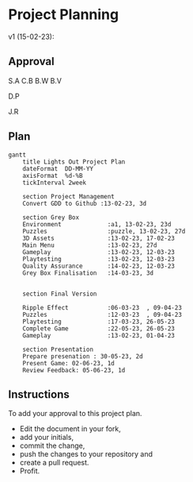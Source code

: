 # Project Planning
v1 (15-02-23):

## Approval 
S.A
C.B
B.W
B.V

D.P


J.R


## Plan
```mermaid
gantt
    title Lights Out Project Plan
    dateFormat  DD-MM-YY
    axisFormat  %d-%B
    tickInterval 2week

    section Project Management
    Convert GDD to Github :13-02-23, 3d

    section Grey Box
    Environment             :a1, 13-02-23, 23d
    Puzzles                 :puzzle, 13-02-23, 27d
    3D Assets               :13-02-23, 17-02-23
    Main Menu               :13-02-23, 27d
    Gameplay                :13-02-23, 12-03-23
    Playtesting             :13-02-23, 12-03-23
    Quality Assurance       :14-02-23, 12-03-23
    Grey Box Finalisation   :14-03-23, 3d
    

    section Final Version

    Ripple Effect           :06-03-23  , 09-04-23
    Puzzles                 :12-03-23  , 09-04-23
    Playtesting             :17-03-23, 26-05-23
    Complete Game           :22-05-23, 26-05-23
    Gameplay                :13-02-23, 01-04-23

    section Presentation
    Prepare presenation : 30-05-23, 2d
    Present Game: 02-06-23, 1d
    Review Feedback: 05-06-23, 1d
```


## Instructions

To add your approval to this project plan. 
- Edit the document in your fork, 
- add your initials, 
- commit the change, 
- push the changes to your repository and 
- create a pull request.
- Profit.
